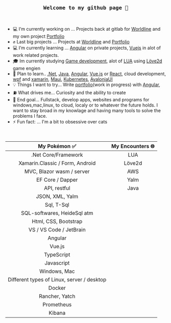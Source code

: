 <br/>

<h3 align="center"><pre>Welcome to my github page 🖖</pre></h3>

<br/>
    
- 💻 I’m currently working on ... Projects back at gitlab for [Worldline](https://worldline.com) and my own project [Portfolio](https://github.com/Carpenteri1/Portfolio)
- ✊ Last big projects ... Projects at [Worldline](https://worldline.com) and [Portfolio](https://github.com/Carpenteri1/Portfolio)
- 💻 I’m currently learning ... [Angular](https://angular.io) on private projects, [Vuejs](https://vuejs.org/) in alot of work related projects. 
- 🎓 Im currently studying [Game development](https://pll.harvard.edu/course/cs50s-introduction-game-development), alot of [LUA](https://www.lua.org/) using [Löve2d](https://love2d.org/) game engien
- 📖 Plan to learn.. [.Net](https://dotnet.microsoft.com/), [Java](https://docs.oracle.com/en/java/), [Angular](https://angular.io/), [Vue.js](https://vuejs.org/) or [React](https://reactjs.org/), cloud development, [wpf](https://docs.microsoft.com/en-us/visualstudio/designers/getting-started-with-wpf?view=vs-2019) and [xamarin](https://dotnet.microsoft.com/apps/xamarin), [Maui](https://dotnet.microsoft.com/en-us/apps/maui), [Kubernetes](https://kubernetes.io), [AvaloniaUI](https://avaloniaui.net)
- 💡 Things I want to try... Write [portfolio](https://github.com/Carpenteri1/Portfolio)(work in progress) with [Angular](https://angular.io/),
- ⛽   What drives me... Curiosity and the ability to create
- 👑 End goal... Fullstack, develop apps, websites and programs for windows,mac,linux, to cloud, localy or to whatever the future holds. I want to stay broad in my knowlage and having many tools to solve the problems I face. 
- ⚡ Fun fact: ... I'm a bit to obsessive over cats    

<br/>

<div align="center">
    
| My Pokémon :white_check_mark:         | My Encounters 🌐
|:--------------------:|:--------------------:|  
| .Net Core/Framework  | LUA |
| Xamarin.Classic / Form, Android | Löve2d |
| MVC, Blazor wasm / server   | AWS | 
| EF Core / Dapper | Yalm |
| API, restful    | Java | 
| JSON, XML, Yalm |
| Sql, T-Sql            |
| SQL-softwares, HeideSql atm         |
| Html, CSS, Bootstrap  | 
| VS / VS Code / JetBrain | 
| Angular |
| Vue.js |
| TypeScript |
| Javascript |
| Windows, Mac    |
| Different types of Linux, server / desktop | 
| Docker    |
| Rancher, Yatch    |
| Prometheus |
| Kibana |
</div>    





